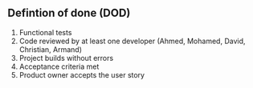 ## Defintion of done (DOD)

1. Functional tests
2. Code reviewed by at least one developer (Ahmed, Mohamed, David, Christian, Armand)
3. Project builds without errors
4. Acceptance criteria met
5. Product owner accepts the user story